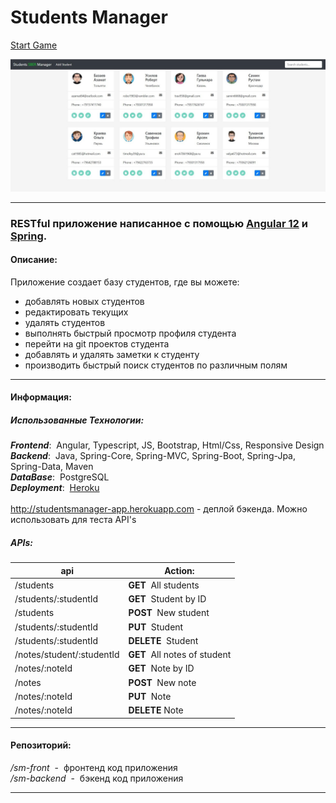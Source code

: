 # Students Manager

<a href="https://chicager.github.io/RGBColorGame/">Start Game</a><br/>

<img src="screen.jpg" alt="screenshot"/><br/>

------------
### RESTful приложение написанное с помощью <a href="https://angular.io">Angular 12</a> и <a href="https://spring.io">Spring</a>.

#### Описание:

Приложение создает базу студентов, где вы можете:
- добавлять новых студентов
- редактировать текущих
- удалять студентов
- выполнять быстрый просмотр профиля студента
- перейти на git проектов студента
- добавлять и удалять заметки к студенту 
- производить быстрый поиск студентов по различным полям

------------

#### Информация:

##### Использованные Технологии:

**_Frontend_**:&nbsp; Angular, Typescript, JS, Bootstrap, Html/Css, Responsive Design<br/>
**_Backend_**:&nbsp; Java, Spring-Core, Spring-MVC, Spring-Boot, Spring-Jpa, Spring-Data, Maven<br/>
**_DataBase_**:&nbsp; PostgreSQL<br/>
**_Deployment_**:&nbsp; <a href="https://www.heroku.com/">Heroku</a><br/><br/>
<a href="http://studentsmanager-app.herokuapp.com">http://studentsmanager-app.herokuapp.com</a>  - деплой бэкенда. Можно использовать для теста API's<br/>


##### APIs:

api                        |Action:
---------------------------|------------------------------
/students                  |**GET**&nbsp; All students
/students/:studentId       |**GET**&nbsp; Student by ID
/students                  |**POST**&nbsp; New student
/students/:studentId       |**PUT**&nbsp; Student
/students/:studentId       |**DELETE**&nbsp; Student
/notes/student/:studentId  | **GET**&nbsp; All notes of student
/notes/:noteId             |**GET**&nbsp; Note by ID
/notes                     |**POST**&nbsp; New note
/notes/:noteId             |**PUT**&nbsp; Note
/notes/:noteId             |**DELETE** Note

------------

#### Репозиторий:
_/sm-front_ &nbsp;- &nbsp;фронтенд код приложения<br/>
_/sm-backend_ &nbsp;- &nbsp;бэкенд код приложения

------------

<br/>
